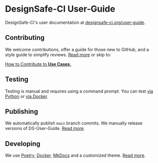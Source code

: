 # DesignSafe-CI User-Guide

DesignSafe-CI's user documentation at [designsafe-ci.org/user-guide](https://designsafe-ci.org/user-guide).

## Contributing

We welcome contributions, offer a guide for those new to GitHub, and a style guide to simplify reviews. [Read more](./CONTRIBUTING.md) or skip to:

[How to Contribute to **Use Cases**.](user-guide/docs/usecases/README.md)

## Testing

Testing is manual and requires using a command prompt. You can test [via Python](./TESTING.md#a-via-python) or [via Docker](./TESTING.md#b-via-docker).

## Publishing

We automatically publish `main` branch commits. We manually release versions of DS-User-Guide. [Read more](./PUBLISHING.md).

## Developing

We use [Poetry](https://python-poetry.org/), [Docker](https://www.docker.com/), [MkDocs](https://mkdocs.readthedocs.io/) and a customized theme. [Read more](./DEVELOPING.md).